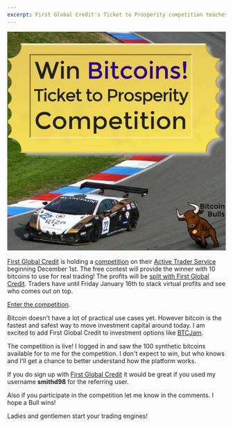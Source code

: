 ```yaml
---
excerpt: First Global Credit's Ticket to Prosperity competition teaches how to use Bitcoins as margin capital to invest in stocks, stock markets, ETFs and commodities.
---
```


![first global credit ticket to prosperity competition](/images/first-global-credit-ticket-to-prosperity-competition.jpg "first global credit ticket to prosperity competition")

[First Global Credit](https://firstglobalcredit.com/) is holding a [competition](http://www.firstglobalcredit.com/Competition/How-to-enter) on their [Active Trader Service](http://www.firstglobalcredit.com/Services/Active-Trader) beginning December 1st. The free contest will provide the winner with 10 bitcoins to use for real trading! The profits will be [split with First Global Credit](http://www.firstglobalcredit.com/Competition/Competition-Terms). Traders have until Friday January 16th to stack virtual profits and see who comes out on top.

[Enter the competition](http://www.firstglobalcredit.com/Competition/How-to-enter).

Bitcoin doesn't have a lot of practical use cases yet. However bitcoin is the fastest and safest way to move investment capital around today. I am excited to add First Global Credit to investment options like [BTCJam](/can-btc-jam-grow-your-bitcoins.html).

The competition is live! I logged in and saw the 100 synthetic bitcoins available for to me for the competition. I don't expect to win, but who knows and I'll get a chance to better understand how the platform works.

If you do sign up with [First Global Credit](https://firstglobalcredit.com/) it would be great if you used my username **smithd98** for the referring user.

Also if you participate in the competition let me know in the comments. I hope a Bull wins!

Ladies and gentlemen start your trading engines!